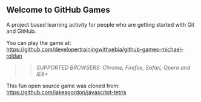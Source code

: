 ## Welcome to GitHub Games

A project based learning activity for people who are getting started with Git and GitHub.

You can play the game at: https://github.com/developertrainingwithxebia/github-games-michael-roldan

>> _*SUPPORTED BROWSERS*: Chrome, Firefox, Safari, Opera and IE9+_

This fun open source game was cloned from: https://github.com/jakesgordon/javascript-tetris
